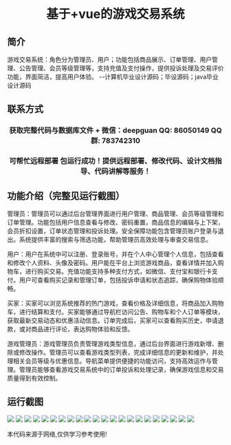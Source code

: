 <p><h1 align="center">基于+vue的游戏交易系统</h1></p>

## 简介
游戏交易系统：角色分为管理员、用户；功能包括商品展示、订单管理、用户管理、公告管理、会员等级管理等，支持充值及支付操作，提供投诉处理及交易评价功能，界面简洁，提高用户体验。    --计算机毕业设计源码；毕设源码；java毕业设计源码


## 联系方式
<p><h3 align="center">获取完整代码与数据库文件 + 微信：deepguan QQ: 86050149 QQ群: 783742310</h3></p>
<p><h3 align="center">可帮忙远程部署 包运行成功！提供远程部署、修改代码、设计文档指导、代码讲解等服务！</h3></p>

## 功能介绍（完整见运行截图）
管理员：管理员可以通过后台管理界面进行用户管理、商品管理、会员等级管理和订单管理。功能包括用户信息查看与修改、密码重置，商品信息的编辑与上下架，会员折扣设置，订单状态管理和投诉处理。安全保障功能包含管理员账户登录与退出。系统提供丰富的搜索与筛选功能，帮助管理员高效处理与审查交易信息。

用户：用户在系统中可以注册、登录账号，并在个人中心管理个人信息，包括查看和修改个人资料、头像及密码。用户能在平台上浏览游戏商品，查看详情并加入购物车，进行购买交易。充值功能支持多种支付方式，如微信、支付宝和银行卡支付。用户可查看购买记录和管理订单，包括投诉申请和状态追踪，确保购物体验顺畅。

买家：买家可以浏览系统推荐的热门游戏，查看价格及详细信息，将商品加入购物车，进行结算和支付。买家能够通过导航栏访问公告、购物车和个人订单等模块，获取最新交易动态和优惠活动信息。订单完成后，买家可以查看购买历史，申请退款，或对商品进行评论，表达购物体验和反馈。

游戏管理员：游戏管理员负责管理游戏类型信息，通过后台界面进行游戏新增、删除或修改操作。管理员可以查看游戏类型列表，完成详细信息的更新和维护，并处理相关会员等级与优惠信息。导航菜单提供便捷的功能访问，支持高效运作与管理。管理员能够查看游戏交易系统中的订单投诉和处理记录，确保游戏信息和交易质量得到有效控制。


## 运行截图
![](img/001.jpg)
![](img/002.jpg)
![](img/003.jpg)
![](img/004.jpg)
![](img/005.jpg)
![](img/006.jpg)
![](img/007.jpg)
![](img/008.jpg)
![](img/009.jpg)
![](img/010.jpg)
![](img/011.jpg)
![](img/012.jpg)
![](img/013.jpg)
![](img/014.jpg)
![](img/015.jpg)
![](img/016.jpg)
![](img/017.jpg)
![](img/018.jpg)
![](img/019.jpg)
![](img/020.jpg)
![](img/021.jpg)
![](img/022.jpg)

<p>本代码来源于网络,仅供学习参考使用!</p>
